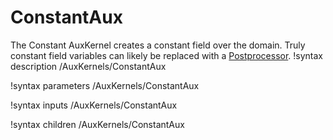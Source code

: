 # ConstantAux

The Constant AuxKernel creates a constant field over the domain. Truly constant field variables can likely be replaced with a [Postprocessor](/Postprocessors/index.md).
!syntax description /AuxKernels/ConstantAux

!syntax parameters /AuxKernels/ConstantAux

!syntax inputs /AuxKernels/ConstantAux

!syntax children /AuxKernels/ConstantAux
